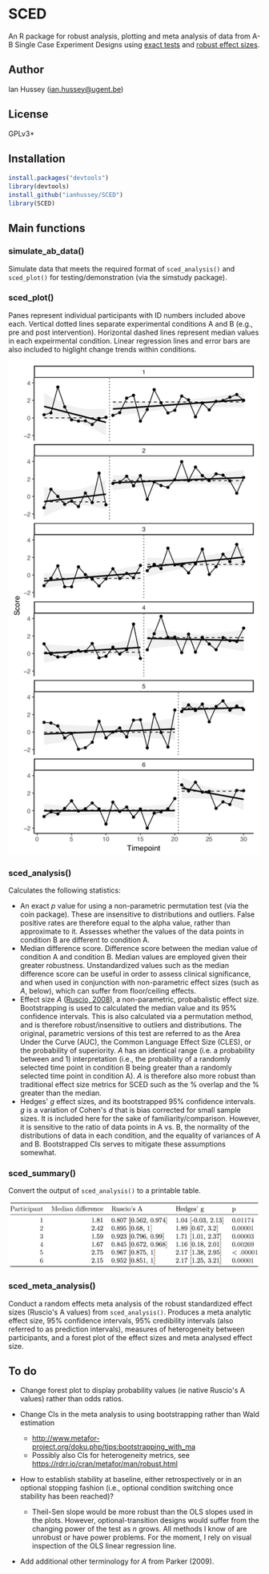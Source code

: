 # SCED

An R package for robust analysis, plotting and meta analysis of data from A-B Single Case Experiment Designs using [exact tests](https://en.wikipedia.org/wiki/Exact_test) and [robust effect sizes](https://www.ncbi.nlm.nih.gov/pubmed/18331151).

## Author

Ian Hussey (ian.hussey@ugent.be)

## License

GPLv3+

## Installation

```R
install.packages("devtools")
library(devtools)
install_github("ianhussey/SCED")
library(SCED)
```

## Main functions 

### simulate_ab_data()

Simulate data that meets the required format of `sced_analysis()` and `sced_plot()` for testing/demonstration (via the simstudy package).

### sced_plot()

Panes represent individual participants with ID numbers included above each. Vertical dotted lines separate experimental conditions A and B (e.g., pre and post intervention). Horizontal dashed lines represent median values in each expeirmental condition. Linear regression lines and error bars are also included to higlight change trends within conditions. 

![plot](./screenshots/plot.png)

### sced_analysis()

Calculates the following statistics:

- An exact *p* value for using a non-parametric permutation test (via the coin package). These are insensitive to distributions and outliers. False positive rates are therefore equal to the alpha value, rather than approximate to it. Assesses whether the values of the data points in condition B are different to condition A.
- Median difference score. Difference score between the median value of condition A and condition B. Median values are employed given their greater robustness. Unstandardized values such as the median difference score can be useful in order to assess clinical significance, and when used in conjunction with non-parametric effect sizes (such as *A*, below), which can suffer from floor/ceiling effects.  
- Effect size *A* ([Ruscio, 2008](https://www.ncbi.nlm.nih.gov/pubmed/18331151)), a non-parametric, probabalistic effect size. Bootstrapping is used to calculated the median value and its 95% confidence intervals. This is also calculated via a permutation method, and is therefore robust/insensitive to outliers and distributions. The original, parametric versions of this test are referred to as the Area Under the Curve (AUC), the Common Language Effect Size (CLES), or the probability of superiority. *A* has an identical range (i.e. a probability between and 1) interpretation (i.e., the probability of a randomly selected time point in condition B being greater than a randomly selected time point in condition A). *A* is therefore also more robust than traditional effect size metrics for SCED such as the % overlap and the % greater than the median.
- Hedges' *g* effect sizes, and its bootstrapped 95% confidence intervals. *g* is a variation of Cohen's *d* that is bias corrected for small sample sizes. It is included here for the sake of familiarity/comparison. However, it is sensitive to the ratio of data points in A vs. B, the normality of the distributions of data in each condition, and the equality of variances of A and B. Bootstrapped CIs serves to mitigate these assumptions somewhat.

### sced_summary()

Convert the output of `sced_analysis()` to a printable table.

![plot](./screenshots/table.png)

### sced_meta_analysis()

Conduct a random effects meta analysis of the robust standardized effect sizes (Ruscio's A values) from  `sced_analysis()`. Produces a meta analytic effect size, 95% confidence intervals, 95% credibility intervals (also referred to as prediction intervals), measures of heterogeneity between participants, and a forest plot of the effect sizes and meta analysed effect size. 

## To do

- Change forest plot to display probability values (ie native Ruscio's A values) rather than odds ratios.

- Change CIs in the meta analysis to using bootstrapping rather than Wald estimation

  - http://www.metafor-project.org/doku.php/tips:bootstrapping_with_ma
  - Possibly also CIs for heterogeneity metrics, see https://rdrr.io/cran/metafor/man/robust.html

- How to establish stability at baseline, either retrospectively or in an optional stopping fashion (i.e., optional condition switching once stability has been reached)?

  - Theil-Sen slope would be more robust than the OLS slopes used in the plots. However, optional-transition designs would suffer from the changing power of the test as *n* grows. All methods I know of are unrobust or have power problems. For the moment, I rely on visual inspection of the OLS linear regression line. 

- Add additional other terminology for *A* from Parker (2009). 

  ​